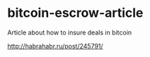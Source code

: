 bitcoin-escrow-article
======================

Article about how to insure deals in bitcoin

http://habrahabr.ru/post/245791/

